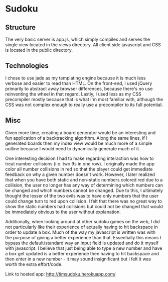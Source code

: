 # Sudoku

## Structure
The very basic server is app.js, which simply compiles and serves the single view located in the views directory. All client side javascript and CSS is located in the public directory.

## Technologies

I chose to use jade as my templating engine because it is much less verbose and easier to read than HTML. On the front-end, I used jQuery primarily to abstract away browser differences, because there's no use reinventing the wheel in that regard. Lastly, I used less as my CSS precompiler mostly because that is what I'm most familiar with, although the CSS was not complex enough to really use a precompiler to its full potential.

## Misc

Given more time, creating a board generator would be an interesting and fun application of a backtracking algorithm. Along the same lines, if I generated boards then my index view would be much more of a simple outline because I would need to dynamically generate much of it.

One interesting decision I had to make regarding interaction was how to treat number collisions (i.e. two 9s in one row). I originally made the app color all number collisions in red so that the player could get immediate feedback on why a given number doesn't work. However, I later realized that when you have both static and non-static numbers colored red due to a collision, the user no longer has any way of determining which numbers can be changed and which numbers cannot be changed. Due to this, I ultimately thought the lesser of the two evils was to have only numbers that the user could change turn to red upon collision. I felt that there was no great way to show the static numbers had collisions but could not be changed that would be immediately obvious to the user without explanation.

Additionally, when looking around at other sudoku games on the web, I did not particularly like their experience of actually having to hit backspace in order to update a box. Much of the way my javascript is written was with the purpose of giving a better experience than that. Essentially this means I bypass the default/standard way an input field is updated and do it myself with javascript. I believe that just being able to type a new number and have a box get updated is a better experience then having to hit backspace and then enter in a new number - it may sound insignificant but I felt it was worth the extra effort/code.

Link to hosted app: http://timsudoku.herokuapp.com/
